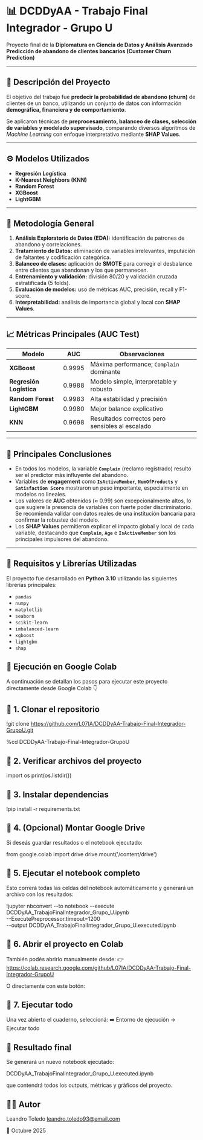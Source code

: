 # 📊 DCDDyAA - Trabajo Final Integrador - Grupo U

Proyecto final de la **Diplomatura en Ciencia de Datos y Análisis Avanzado**  
**Predicción de abandono de clientes bancarios (Customer Churn Prediction)**  

---

## 📘 Descripción del Proyecto  

El objetivo del trabajo fue **predecir la probabilidad de abandono (churn)** de clientes de un banco, utilizando un conjunto de datos con información **demográfica, financiera y de comportamiento**.  

Se aplicaron técnicas de **preprocesamiento, balanceo de clases, selección de variables y modelado supervisado**, comparando diversos algoritmos de *Machine Learning* con enfoque interpretativo mediante **SHAP Values**.

---

## ⚙️ Modelos Utilizados

- **Regresión Logística**
- **K-Nearest Neighbors (KNN)**
- **Random Forest**
- **XGBoost**
- **LightGBM**

---

## 🧠 Metodología General

1. **Análisis Exploratorio de Datos (EDA):** identificación de patrones de abandono y correlaciones.  
2. **Tratamiento de Datos:** eliminación de variables irrelevantes, imputación de faltantes y codificación categórica.  
3. **Balanceo de clases:** aplicación de **SMOTE** para corregir el desbalance entre clientes que abandonan y los que permanecen.  
4. **Entrenamiento y validación:** división 80/20 y validación cruzada estratificada (5 folds).  
5. **Evaluación de modelos:** uso de métricas AUC, precisión, recall y F1-score.  
6. **Interpretabilidad:** análisis de importancia global y local con **SHAP Values**.  

---

## 📈 Métricas Principales (AUC Test)

| Modelo                | AUC    | Observaciones |
|-----------------------|--------|----------------|
| **XGBoost**           | 0.9995 | Máxima performance; `Complain` dominante |
| **Regresión Logística** | 0.9988 | Modelo simple, interpretable y robusto |
| **Random Forest**     | 0.9983 | Alta estabilidad y precisión |
| **LightGBM**          | 0.9980 | Mejor balance explicativo |
| **KNN**               | 0.9698 | Resultados correctos pero sensibles al escalado |

---

## 🧾 Principales Conclusiones

- En todos los modelos, la variable **`Complain`** (reclamo registrado) resultó ser el predictor más influyente del abandono.  
- Variables de **engagement** como **`IsActiveMember`**, **`NumOfProducts`** y **`Satisfaction Score`** mostraron un peso importante, especialmente en modelos no lineales.  
- Los valores de **AUC** obtenidos (≈ 0.99) son excepcionalmente altos, lo que sugiere la presencia de variables con fuerte poder discriminatorio.  
  Se recomienda validar con datos reales de una institución bancaria para confirmar la robustez del modelo.  
- Los **SHAP Values** permitieron explicar el impacto global y local de cada variable, destacando que **`Complain`**, **`Age`** e **`IsActiveMember`** son los principales impulsores del abandono.

---

## 🧩 Requisitos y Librerías Utilizadas

El proyecto fue desarrollado en **Python 3.10** utilizando las siguientes librerías principales:

- `pandas`  
- `numpy`  
- `matplotlib`  
- `seaborn`  
- `scikit-learn`  
- `imbalanced-learn`  
- `xgboost`  
- `lightgbm`  
- `shap`  

## 🚀 Ejecución en Google Colab

A continuación se detallan los pasos para ejecutar este proyecto directamente desde Google Colab 👇

## 🔹 1. Clonar el repositorio
!git clone https://github.com/L07IA/DCDDyAA-Trabajo-Final-Integrador-GrupoU.git

%cd DCDDyAA-Trabajo-Final-Integrador-GrupoU

## 🔹 2. Verificar archivos del proyecto
import os
print(os.listdir())

## 🔹 3. Instalar dependencias
!pip install -r requirements.txt

## 🔹 4. (Opcional) Montar Google Drive

Si deseás guardar resultados o el notebook ejecutado:

from google.colab import drive
drive.mount('/content/drive')

## 🔹 5. Ejecutar el notebook completo

Esto correrá todas las celdas del notebook automáticamente y generará un archivo con los resultados:

!jupyter nbconvert --to notebook --execute DCDDyAA_TrabajoFinalIntegrador_Grupo_U.ipynb \
  --ExecutePreprocessor.timeout=1200 \
  --output DCDDyAA_TrabajoFinalIntegrador_Grupo_U.executed.ipynb

## 🔹 6. Abrir el proyecto en Colab

También podés abrirlo manualmente desde:
👉 https://colab.research.google.com/github/L07IA/DCDDyAA-Trabajo-Final-Integrador-GrupoU

O directamente con este botón:


## 🔹 7. Ejecutar todo

Una vez abierto el cuaderno, seleccioná:
➡️ Entorno de ejecución → Ejecutar todo

## 🧾 Resultado final

Se generará un nuevo notebook ejecutado:

DCDDyAA_TrabajoFinalIntegrador_Grupo_U.executed.ipynb


que contendrá todos los outputs, métricas y gráficos del proyecto.



 ## 👨‍💻 Autor

Leandro Toledo
leandro.toledo93@email.com

📅 Octubre 2025
